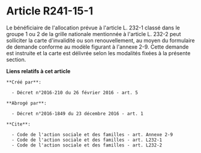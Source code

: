 # Article R241-15-1

Le bénéficiaire de l'allocation prévue à l'article L. 232-1 classé dans le groupe 1 ou 2 de la grille nationale mentionnée à
l'article L. 232-2 peut solliciter la carte d'invalidité ou son renouvellement, au moyen du formulaire de demande conforme au
modèle figurant à l'annexe 2-9. Cette demande est instruite et la carte est délivrée selon les modalités fixées à la présente
section.

**Liens relatifs à cet article**

	**Créé par**:

	  - Décret n°2016-210 du 26 février 2016 - art. 5

	**Abrogé par**:

	  - Décret n°2016-1849 du 23 décembre 2016 - art. 1

	**Cite**:

	  - Code de l'action sociale et des familles - art. Annexe 2-9
	  - Code de l'action sociale et des familles - art. L232-1
	  - Code de l'action sociale et des familles - art. L232-2
